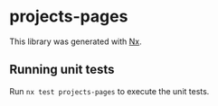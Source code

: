 # projects-pages

This library was generated with [Nx](https://nx.dev).

## Running unit tests

Run `nx test projects-pages` to execute the unit tests.
